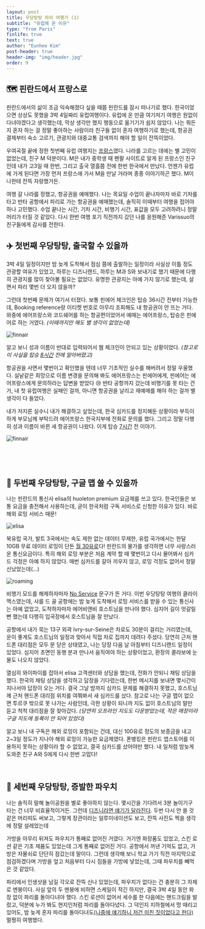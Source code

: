 ```yaml
---
layout: post
title: 우당탕탕 파리 여행기 (1)
subtitle: "유럽에 온 이유"
type: "from Paris"
finlife: true
text: true
author: "Eunhee Kim"
post-header: true
header-img: "img/header.jpg"
order: 9
---
```

## 🗺️ 핀란드에서 프랑스로

핀란드에서의 삶이 조금 익숙해졌다 싶을 때쯤 핀란드를 잠시 떠나기로 했다. 한국이었으면 상상도 못했을 3박 4일짜리 유럽여행이다. 유럽에 온 만큼 여기저기 여행은 원없이 다녀야겠다고 생각했는데, 막상 생각만 했지 행동으로 옮기기가 쉽지 않았다. 나는 뭐든지 혼자 하는 걸 정말 좋아하는 사람이라 친구들 없이 혼자 여행하기로 했는데, 항공권 결제부터 숙소 고르기, 관광지와 대중교통 검색까지 해야 할 일이 잔뜩이었다.     

우여곡절 끝에 정한 첫번째 유럽 여행지는 <u>프랑스</u>였다. 나라를 고르는 데에는 별 고민이 없었는데, 친구 M 덕분이다. M은 내가 중학생 때 펜팔 사이트로 알게 된 프랑스인 친구인데 내가 고3일 때 한번, 그리고 출국 열흘쯤 전에 한번 한국에서 만났다. 언젠가 유럽에 가게 된다면 가장 먼저 프랑스에 가서 M을 만날 거라며 종종 이야기하곤 했다. M이 나한테 잔뜩 자랑했거든.    

여행 갈 나라를 정했고, 항공권을 예매했다. 나는 목요일 수업이 끝나자마자 바로 기차를 타고 반타 공항에서 파리로 가는 항공권을 예매했는데, 솔직히 이때부터 여행을 접어야 하나 고민했다. 수업 끝나는 시간, 기차 시간, 비행기 시간, 표값을 모두 고려하려니 정말 머리가 터질 것 같았다. 다시 한번 여행 포기 직전까지 갔던 나를 응원해준 Varissuo의 친구들에게 감사를 전한다.    

   

## ✈️ 첫번째 우당탕탕, 출국할 수 있을까

3박 4일 일정이지만 밤 늦게 도착해서 점심 쯤에 출발하는 일정이라 사실상 이틀 정도 관광할 여유가 있었고, 하루는 디즈니랜드, 하루는 M과 S와 보내기로 했기 때문에 다행히 관광지를 많이 찾아볼 필요는 없었다. 유명한 관광지는 아예 가지 않기로 했는데, 살면서 파리 몇번 더 오지 않을까?   

그런데 첫번째 문제가 여기서 터졌다. 보통 핀에어 체크인은 탑승 36시간 전부터 가능한데, Booking reference랑 이티켓 번호로 아무리 조회해도 내 항공권이 안 뜨는 거다. 와중에 에어프랑스와 코드쉐어를 하는 항공편이었어서 예매는 에어프랑스, 탑승은 핀에어로 하는 거였다. *(이때까지만 해도 별 생각이 없었는데)*    

![finnair](/img/finnair.jpg)

알고 보니 성과 이름이 반대로 입력되어서 웹 체크인이 안되고 있는 상황이었다. *(참고로 이 사실을 탑승 <u>8시간</u> 전에 알아버렸고)*     

항공권을 사면서 몇번이고 확인했을 텐데 너무 기초적인 실수를 해버려서 정말 우울했다. 실낱같은 희망으로 이름 변경을 문의해 봐도 에어프랑스는 핀에어에게, 핀에어는 에어프랑스에게 문의하라는 답변을 받았다 😢 반타 공항까지 갔는데 비행기를 못 타는 건가, 내 첫 유럽여행은 실패인 걸까, 아니면 항공권을 날리고 재예매를 해야 하는 걸까 별 생각이 다 들었다.    

내가 저지른 실수니 내가 해결하고 싶었는데, 한국 심카드를 정지해둔 상황이라 부득이하게 부모님께 부탁드려 에어프랑스 한국지부에 전화로 문의를 했다. 그리고 정말 다행히 성과 이름이 바뀐 새 항공권이 나왔다. 이게 탑승 <u>7시간</u> 전 이야기.

![finnair](/img/aircraft.jpg)

​     

​     

## 📱 두번째 우당탕탕, 구글 맵 쓸 수 있을까

나는 핀란드의 통신사 elisa의 huoleton premium 요금제를 쓰고 있다. 한국인들은 보통 요금을 충전해서 사용하는데, 굳이 한국처럼 구독 서비스로 신청한 이유가 있다. 바로 해외 로밍 서비스 때문!

![elisa](/img/elisa.jpg)

북유럽 국가, 발트 3국에서는 속도 제한 없는 데이터 무제한, 유럽 국가에서는 한달 10GB 무료 데이터 로밍이 단돈 <u>월 30유로</u>다! 핀란드의 물가를 생각하면 너무 사랑스러운 통신요금이다. 특히 해외 로밍 부분은 처음 계약 할 때 몇번이고 다시 물어봐서 심카드 걱정은 아예 하지 않았다. 매번 심카드를 갈아 끼우지 않고, 로밍 걱정도 없어서 정말 신났었는데(...)     

   

![roaming](/img/roaming.jpg)

비행기 모드를 해제하자마자 <u>No Service</u> 문구가 뜬 거다. 이번 우당탕탕 여행의 클라이맥스였는데, 샤를 드 골 공항에는 밤 늦게 도착해서 로밍 서비스를 받을 수 있는 통신사는 아예 없었고, 도착하자마자 에어비앤비 호스트님을 만나야 했다. 심지어 길이 엇갈릴 뻔 했는데 다행히 입국장에서 호스트님을 잘 만났다.   

공항에서 내가 묵는 13구  외곽 Ivry-sur-Seine은 차로도 30분이 걸리는 거리였는데, 운이 좋게도 호스트님의 일정과 맞아서 직접 차로 집까지 데려다 주셨다. 당연히 근처 핸드폰 대리점은 모두 문 닫은 상태였고, 나는 당장 다음 날 아침부터 디즈니랜드 일정이 있었다. 심지어 초면인 동행 분과 만나서 움직여야 하는 상황이었고, 환장의 콜라보에 눈물도 나오지 않았다.    

열심히 와이파이를 잡아서 elisa 고객센터와 상담을 했는데, 전화가 안되니 채팅 상담을 했다. 한국의 채팅 상담을 생각하고 답장을 기다렸는데, 한번 메시지를 보내면 몇시간이 지나서야 답장이 오는 거다. 결국 그날 밤까지 심카드 문제를 해결하지 못했고, 호스트님께 근처 핸드폰 대리점 위치를 여쭤봐서 새 심카드를 샀다. 참고로 나는 구글 맵이 없으면 투르쿠 밖으로 못 나가는 사람인데, 극한 상황이 되니까 지도 없이 호스트님의 말만 듣고 척척 대리점을 잘 찾아갔다. *(당연히 오프라인 지도도 다운받았는데, 작은 매장이라 구글 지도에 등록이 안 되어 있었다)*     

알고 보니 내 구독은 해외 로밍이 포함되는 건데, 대신 100유로 정도의 보증금을 내고 2~3일 정도가 지나야 해외 로밍이 가능한 요금제였다. 폰뱅킹은 핀란드 앱스토어를 이용하지 못하는 상황이라 할 수 없었고, 결국 심카드를 샀어야만 했다. 내 일처럼 밤늦게 도와준 친구 A와 S에게 다시 한번 고맙다!    

​    

## 💄 세번째 우당탕탕, 증발한 파우치

나는 솔직히 말해 놀이공원을 별로 좋아하지 않는다. 몇시간을 기다려서 3분 놀이기구 타는 건 너무 비효율적이거든. 그런데 <u>디즈니라면 얘기가 달라진다</u>. 두번 다시 안 쓸 것 같은 머리띠도 써보고, 그렇게 장관이라는 일루미네이션도 보고, 잔뜩 사진도 찍을 생각에 정말 설레었는데    

가방을 아무리 뒤져도 파우치가 통째로 없어진 거였다. 거기엔 화장품도 있었고, 스킨 로션 같은 기초 제품도 있었는데 그게 통째로 없어진 거다. 공항에서 꺼낸 기억도 없고, 가방은 자물쇠로 단단히 잠갔는데 말이다. 그런데 생각해 보니 학교 가기 직전 마지막으로 점검하겠다며 가방을 엎고 처음부터 다시 짐들을 가방에 넣었는데, 그때 파우치를 빼먹은 것 같았다.     

파리에서 인생샷을 남길 각오로 잔뜩 신나 있었는데, 파우치가 없다는 건 충분히 그 자체로 멘붕이다. 사실 앞의 두 멘붕에 비하면 스케일이 작긴 하지만, 결국 3박 4일 동안 화장 없이 파리를 돌아다녀야 했다. 스킨 로션이 없어서 세수를 한 다음에는 핸드크림을 발랐고, 덕분에 누가 봐도 현지인처럼 파리를 돌아다녔다. 그 덕인지 지하철에서 멍 때리고 있어도, 밤 늦게 혼자 파리를 돌아다녀도<u>(나중에 얘기하니 저건 미친 짓이었다고 한다)</u> 멀쩡히 여행했다. 